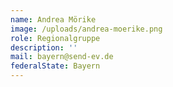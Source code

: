 ```yaml
---
name: Andrea Mörike
image: /uploads/andrea-moerike.png
role: Regionalgruppe
description: ''
mail: bayern@send-ev.de
federalState: Bayern
---
```


